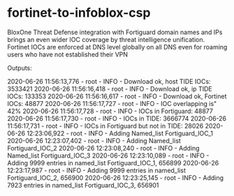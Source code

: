 # fortinet-to-infoblox-csp
BloxOne Threat Defense integration with Fortiguard domain names and IPs brings an even wider IOC coverage by threat intelligence unification. Fortinet IOCs are enforced at DNS level globally on all DNS even for roaming users who have not established their VPN


Outputs:

2020-06-26 11:56:13,776 - root - INFO - Download ok, host TIDE IOCs: 3533421
2020-06-26 11:56:16,418 - root - INFO - Download ok, ip TIDE IOCs: 133353
2020-06-26 11:56:16,617 - root - INFO - Download ok, Fortinet IOCs: 48877
2020-06-26 11:56:17,727 - root - INFO - IOC overlapping is" 42%
2020-06-26 11:56:17,728 - root - INFO - IOCs in Fortiguard: 48877
2020-06-26 11:56:17,730 - root - INFO - IOCs in TIDE: 3666774
2020-06-26 11:56:17,731 - root - INFO - IOCs in Fortiguard but not in TIDE: 28026
2020-06-26 12:23:06,922 - root - INFO - Adding Named_list Fortiguard_IOC_1
2020-06-26 12:23:07,402 - root - INFO - Adding Named_list Fortiguard_IOC_2
2020-06-26 12:23:08,240 - root - INFO - Adding Named_list Fortiguard_IOC_3
2020-06-26 12:23:10,089 - root - INFO - Adding 9999 entries in named_list Fortiguard_IOC_1, 656899
2020-06-26 12:23:17,987 - root - INFO - Adding 9999 entries in named_list Fortiguard_IOC_2, 656900
2020-06-26 12:23:25,145 - root - INFO - Adding 7923 entries in named_list Fortiguard_IOC_3, 656901
